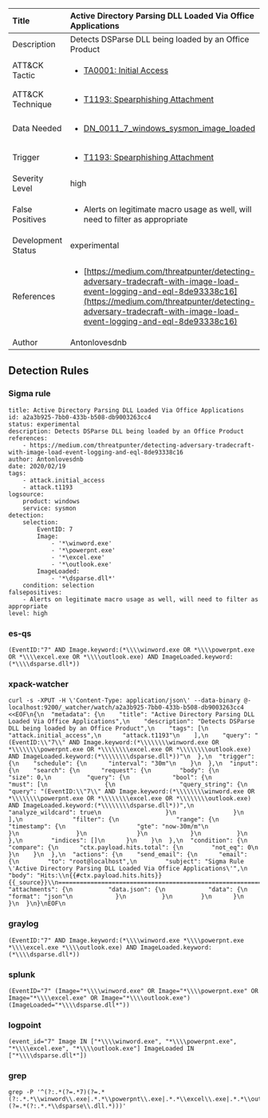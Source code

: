 | Title                | Active Directory Parsing DLL Loaded Via Office Applications                                                                                                                                                 |
|:---------------------|:------------------------------------------------------------------------------------------------------------------------------------------------------------|
| Description          | Detects DSParse DLL being loaded by an Office Product                                                                                                                                           |
| ATT&amp;CK Tactic    |  <ul><li>[TA0001: Initial Access](https://attack.mitre.org/tactics/TA0001)</li></ul>  |
| ATT&amp;CK Technique | <ul><li>[T1193: Spearphishing Attachment](https://attack.mitre.org/techniques/T1193)</li></ul>  |
| Data Needed          | <ul><li>[DN_0011_7_windows_sysmon_image_loaded](../Data_Needed/DN_0011_7_windows_sysmon_image_loaded.md)</li></ul>  |
| Trigger              | <ul><li>[T1193: Spearphishing Attachment](../Triggers/T1193.md)</li></ul>  |
| Severity Level       | high |
| False Positives      | <ul><li>Alerts on legitimate macro usage as well, will need to filter as appropriate</li></ul>  |
| Development Status   | experimental |
| References           | <ul><li>[https://medium.com/threatpunter/detecting-adversary-tradecraft-with-image-load-event-logging-and-eql-8de93338c16](https://medium.com/threatpunter/detecting-adversary-tradecraft-with-image-load-event-logging-and-eql-8de93338c16)</li></ul>  |
| Author               | Antonlovesdnb |


## Detection Rules

### Sigma rule

```
title: Active Directory Parsing DLL Loaded Via Office Applications
id: a2a3b925-7bb0-433b-b508-db9003263cc4
status: experimental
description: Detects DSParse DLL being loaded by an Office Product
references:
    - https://medium.com/threatpunter/detecting-adversary-tradecraft-with-image-load-event-logging-and-eql-8de93338c16
author: Antonlovesdnb
date: 2020/02/19
tags:
    - attack.initial_access
    - attack.t1193
logsource:
    product: windows
    service: sysmon
detection:
    selection:
        EventID: 7
        Image:
            - '*\winword.exe'
            - '*\powerpnt.exe'
            - '*\excel.exe'
            - '*\outlook.exe'
        ImageLoaded:
            - '*\dsparse.dll*'
    condition: selection
falsepositives:
    - Alerts on legitimate macro usage as well, will need to filter as appropriate
level: high

```





### es-qs
    
```
(EventID:"7" AND Image.keyword:(*\\\\winword.exe OR *\\\\powerpnt.exe OR *\\\\excel.exe OR *\\\\outlook.exe) AND ImageLoaded.keyword:(*\\\\dsparse.dll*))
```


### xpack-watcher
    
```
curl -s -XPUT -H \'Content-Type: application/json\' --data-binary @- localhost:9200/_watcher/watch/a2a3b925-7bb0-433b-b508-db9003263cc4 <<EOF\n{\n  "metadata": {\n    "title": "Active Directory Parsing DLL Loaded Via Office Applications",\n    "description": "Detects DSParse DLL being loaded by an Office Product",\n    "tags": [\n      "attack.initial_access",\n      "attack.t1193"\n    ],\n    "query": "(EventID:\\"7\\" AND Image.keyword:(*\\\\\\\\winword.exe OR *\\\\\\\\powerpnt.exe OR *\\\\\\\\excel.exe OR *\\\\\\\\outlook.exe) AND ImageLoaded.keyword:(*\\\\\\\\dsparse.dll*))"\n  },\n  "trigger": {\n    "schedule": {\n      "interval": "30m"\n    }\n  },\n  "input": {\n    "search": {\n      "request": {\n        "body": {\n          "size": 0,\n          "query": {\n            "bool": {\n              "must": [\n                {\n                  "query_string": {\n                    "query": "(EventID:\\"7\\" AND Image.keyword:(*\\\\\\\\winword.exe OR *\\\\\\\\powerpnt.exe OR *\\\\\\\\excel.exe OR *\\\\\\\\outlook.exe) AND ImageLoaded.keyword:(*\\\\\\\\dsparse.dll*))",\n                    "analyze_wildcard": true\n                  }\n                }\n              ],\n              "filter": {\n                "range": {\n                  "timestamp": {\n                    "gte": "now-30m/m"\n                  }\n                }\n              }\n            }\n          }\n        },\n        "indices": []\n      }\n    }\n  },\n  "condition": {\n    "compare": {\n      "ctx.payload.hits.total": {\n        "not_eq": 0\n      }\n    }\n  },\n  "actions": {\n    "send_email": {\n      "email": {\n        "to": "root@localhost",\n        "subject": "Sigma Rule \'Active Directory Parsing DLL Loaded Via Office Applications\'",\n        "body": "Hits:\\n{{#ctx.payload.hits.hits}}{{_source}}\\n================================================================================\\n{{/ctx.payload.hits.hits}}",\n        "attachments": {\n          "data.json": {\n            "data": {\n              "format": "json"\n            }\n          }\n        }\n      }\n    }\n  }\n}\nEOF\n
```


### graylog
    
```
(EventID:"7" AND Image.keyword:(*\\\\winword.exe *\\\\powerpnt.exe *\\\\excel.exe *\\\\outlook.exe) AND ImageLoaded.keyword:(*\\\\dsparse.dll*))
```


### splunk
    
```
(EventID="7" (Image="*\\\\winword.exe" OR Image="*\\\\powerpnt.exe" OR Image="*\\\\excel.exe" OR Image="*\\\\outlook.exe") (ImageLoaded="*\\\\dsparse.dll*"))
```


### logpoint
    
```
(event_id="7" Image IN ["*\\\\winword.exe", "*\\\\powerpnt.exe", "*\\\\excel.exe", "*\\\\outlook.exe"] ImageLoaded IN ["*\\\\dsparse.dll*"])
```


### grep
    
```
grep -P '^(?:.*(?=.*7)(?=.*(?:.*.*\\winword\\.exe|.*.*\\powerpnt\\.exe|.*.*\\excel\\.exe|.*.*\\outlook\\.exe))(?=.*(?:.*.*\\dsparse\\.dll.*)))'
```



